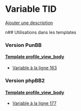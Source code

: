 # Variable TID
[Ajouter une description](https://fa-tvars.appspot.com/TID)

n## Utilisations dans les templates

### Version PunBB

#### [Template profile_view_body](punbb/profile_view_body.md)
* [Variable à la ligne 163](../punbb/profile_view_body.tpl#L163)

### Version phpBB2

#### [Template profile_view_body](subsilver/profile_view_body.md)
* [Variable à la ligne 177](../subsilver/profile_view_body.tpl#L177)